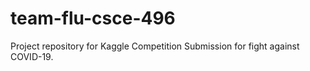 # team-flu-csce-496
Project repository for Kaggle Competition Submission for fight against COVID-19. 
